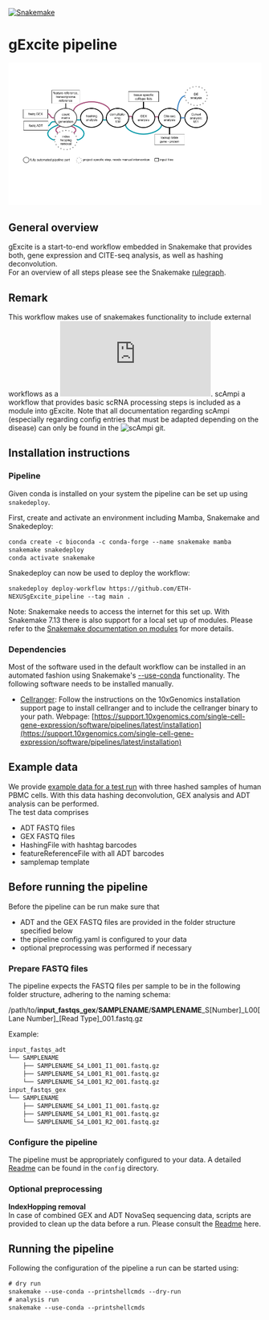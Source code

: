[![Snakemake](https://img.shields.io/badge/snakemake-≥6.12.1-brightgreen.svg?style=flat)](https://snakemake.readthedocs.io)

# gExcite pipeline

![Workflow Figure](https://github.com/ETH-NEXUS/gExcite_pipeline/blob/main/images/Workflow_Figure_gExcite.png)

## General overview

gExcite is a start-to-end workflow embedded in Snakemake that provides both, gene expression and CITE-seq analysis, as well as hashing deconvolution.  
For an overview of all steps please see the Snakemake [rulegraph](images/gExcite_pipeline_rulegraph.png).

## Remark

This workflow makes use of snakemakes functionality to include external workflows as a ![module](https://snakemake.readthedocs.io/en/stable/snakefiles/modularization.html#snakefiles-modules). 
scAmpi a workflow that provides basic scRNA processing steps is included as a module into gExcite. Note that all documentation regarding scAmpi (especially regarding config entries that must be adapted depending on the disease) can only be found in the ![scAmpi](https://github.com/ETH-NEXUS/scAmpi_single_cell_RNA) git. 

## Installation instructions

### Pipeline

Given conda is installed on your system the pipeline can be set up using `snakedeploy`.

First, create and activate an environment including Mamba, Snakemake and Snakedeploy:

```
conda create -c bioconda -c conda-forge --name snakemake mamba snakemake snakedeploy
conda activate snakemake
```

Snakedeploy can now be used to deploy the workflow:

```
snakedeploy deploy-workflow https://github.com/ETH-NEXUSgExcite_pipeline --tag main .
```

Note: Snakemake needs to access the internet for this set up. With Snakemake 7.13 there is also support for a local set up of modules. Please refer to the [Snakemake documentation on modules](https://snakemake.readthedocs.io/en/stable/snakefiles/modularization.html#modules) for more details.

### Dependencies

Most of the software used in the default workflow can be installed in an automated fashion using Snakemake's [--use-conda](https://snakemake.readthedocs.io/en/stable/snakefiles/deployment.html#integrated-package-management) functionality.
The following software needs to be installed manually.

- [Cellranger](https://support.10xgenomics.com/single-cell-gene-expression/software/pipelines/latest/what-is-cell-ranger): Follow the instructions on the 10xGenomics installation support page to install cellranger and to include the cellranger binary to your path.
Webpage: [https://support.10xgenomics.com/single-cell-gene-expression/software/pipelines/latest/installation](https://support.10xgenomics.com/single-cell-gene-expression/software/pipelines/latest/installation)

## Example data

We provide [example data for a test run](https://drive.google.com/drive/folders/14clt2_E_P0-HEXlJwH1fHCk5KhpPpxMc?usp=share_link) with three hashed samples of human PBMC cells. With this data hashing deconvolution, GEX analysis and ADT analysis can be performed.  
The test data comprises

- ADT FASTQ files
- GEX FASTQ files
- HashingFile with hashtag barcodes
- featureReferenceFile with all ADT barcodes
- samplemap template

## Before running the pipeline

Before the pipeline can be run make sure that

- ADT and the GEX FASTQ files are provided in the folder structure specified below
- the pipeline config.yaml is configured to your data
- optional preprocessing was performed if necessary

### Prepare FASTQ files

The pipeline expects the FASTQ files per sample to be in the following folder structure, adhering to the naming schema:

/path/to/**input_fastqs_gex**/**SAMPLENAME**/**SAMPLENAME**\_S[Number]\_L00[Lane Number]\_[Read Type]\_001.fastq.gz  

Example:

```
input_fastqs_adt
└── SAMPLENAME
    ├── SAMPLENAME_S4_L001_I1_001.fastq.gz
    ├── SAMPLENAME_S4_L001_R1_001.fastq.gz
    └── SAMPLENAME_S4_L001_R2_001.fastq.gz
input_fastqs_gex
└── SAMPLENAME
    ├── SAMPLENAME_S4_L001_I1_001.fastq.gz
    ├── SAMPLENAME_S4_L001_R1_001.fastq.gz
    └── SAMPLENAME_S4_L001_R2_001.fastq.gz
```

### Configure the pipeline

The pipeline must be appropriately configured to your data. A detailed [Readme](config/README.md) can be found in the `config` directory.

### Optional preprocessing

**IndexHopping removal**  
In case of combined GEX and ADT NovaSeq sequencing data, scripts are provided to clean up the data before a run. Please consult the [Readme](workflow/scripts/index_hopping_removal/README.md) here.

## Running the pipeline

Following the configuration of the pipeline a run can be started using:

```
# dry run
snakemake --use-conda --printshellcmds --dry-run
# analysis run
snakemake --use-conda --printshellcmds
```

